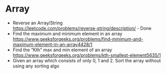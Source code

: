# Array
- Reverse an Array/String  
  https://leetcode.com/problems/reverse-string/description/ - Done
- Find the maximum and minimum element in an array  
  https://www.geeksforgeeks.org/problems/find-minimum-and-maximum-element-in-an-array4428/1
- Find the “Kth” max and min element of an array  
  https://www.geeksforgeeks.org/problems/kth-smallest-element5635/1
- Given an array which consists of only 0, 1 and 2. Sort the array without using any sorting algo  
